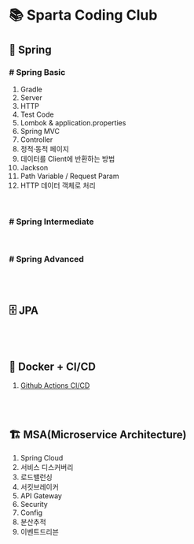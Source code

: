 # 📚 Sparta Coding Club

## 🌱 Spring

### # Spring Basic
1. Gradle
2. Server
3. HTTP
4. Test Code
5. Lombok & application.properties
6. Spring MVC
7. Controller
8. 정적·동적 페이지
9. 데이터를 Client에 반환하는 방법
10. Jackson
11. Path Variable / Request Param
12. HTTP 데이터 객체로 처리


<br>

### # Spring Intermediate

<br>

### # Spring Advanced

<br>
<br>

## 🗄️ JPA

<br>
<br>

## 🐳 Docker + CI/CD

1. <a href="https://github.com/S2gamzaS2/github-action-sample">Github Actions CI/CD</a>
<br>
<br>

## 🏗️ MSA(Microservice Architecture)
1. Spring Cloud
2. 서비스 디스커버리
3. 로드밸런싱
4. 서킷브레이커
5. API Gateway
6. Security
7. Config
8. 분산추적
9. 이벤트드리븐
